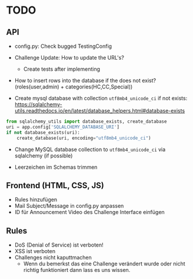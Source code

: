 # TODO
## API
* config.py: Check bugged TestingConfig
* Challenge Update: How to update the URL's?
  * Create tests after implementing
* How to insert rows into the database if the does not exist? (roles(user,admin) + categories(HC,CC,Special))

* Create mysql database with collection `utf8mb4_unicode_ci` if not exists:
https://sqlalchemy-utils.readthedocs.io/en/latest/database_helpers.html#database-exists
```python
from sqlalchemy_utils import database_exists, create_database
uri = app.config['SQLALCHEMY_DATABASE_URI']
if not database_exists(uri):
    create_database(uri, encoding="utf8mb4_unicode_ci")
```

* Change MySQL database collection to `utf8mb4_unicode_ci` via sqlalchemy (if possible)

* Leerzeichen im Schemas trimmen


## Frontend (HTML, CSS, JS)
* Rules hinzufügen
* Mail Subject/Message in config.py anpassen
* ID für Announcement Video des Challenge Interface einfügen

## Rules
* DoS (Denial of Service) ist verboten!
* XSS ist verboten
* Challenges nicht kaputtmachen
  * Wenn du bemerkst das eine Challenge verändert wurde oder nicht richtig funktioniert dann lass es uns wissen.
